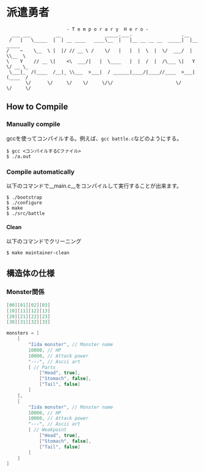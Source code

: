 # 派遣勇者

```
                      - T e m p o r a r y  H e r o -
  ___ ___         __                _____.___.                  .__
 /   |   \_____  |  | __ ____   ____\__  |   |__ __ __ __  _____|  |__ _____
/    ~    \__  \ |  |/ // __ \ /    \/   |   |  |  \  |  \/  ___/  |  \\__  \
\    Y    // __ \|    <\  ___/|   |  \____   |  |  /  |  /\___ \|   Y  \/ __ \_
 \___|_  /(____  /__|_ \\___  >___|  / ______|____/|____//____  >___|  (____  /
       \/      \/     \/    \/     \/\/                       \/     \/     \/
```

## How to Compile

### Manually compile

gccを使ってコンパイルする。例えば、`gcc battle.c`などのようにする。

```session
$ gcc <コンパイルするCファイル>
$ ./a.out
```

### Compile automatically

以下のコマンドで__main.c__をコンパイルして実行することが出来ます。

```session
$ ./bootstrap
$ ./configure
$ make
$ ./src/battle
```

#### Clean

以下のコマンドでクリーニング

```session
$ make maintainer-clean
```

## 構造体の仕様

### Monster関係

```c
[00][01][02][03]
[10][11][12][13]
[20][21][22][23]
[30][31][32][33]

monsters = [
    [
        "Iida monster", // Monster name
        10000, // HP
        10000, // Attack power
        "---", // Ascii art
        [ // Parts
            ["Head", true],
            ["Stomach", false],
            ["Tail", false]
        ]
    ],
    [
        "Iida monster", // Monster name
        10000, // HP
        10000, // Attack power
        "---", // Ascii art
        [ // Weakpoint
            ["Head", true],
            ["Stomach", false],
            ["Tail", false]
        ]
    ]
]
```
